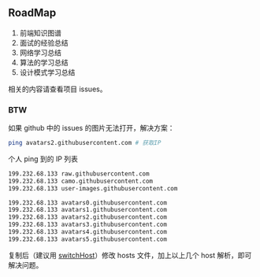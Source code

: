 ## RoadMap

1. 前端知识图谱
2. 面试的经验总结
3. 网络学习总结
4. 算法的学习总结
5. 设计模式学习总结

相关的内容请查看项目 issues。

### BTW

如果 github 中的 issues 的图片无法打开，解决方案：

```bash
ping avatars2.githubusercontent.com # 获取IP
```
个人 ping 到的 IP 列表

```bash
199.232.68.133 raw.githubusercontent.com
199.232.68.133 camo.githubusercontent.com
199.232.68.133 user-images.githubusercontent.com

199.232.68.133 avatars0.githubusercontent.com
199.232.68.133 avatars1.githubusercontent.com
199.232.68.133 avatars2.githubusercontent.com
199.232.68.133 avatars3.githubusercontent.com
199.232.68.133 avatars4.githubusercontent.com
199.232.68.133 avatars5.githubusercontent.com
```
复制后（建议用 [switchHost](https://github.com/oldj/SwitchHosts)）修改 hosts 文件，加上以上几个 host 解析，即可解决问题。

